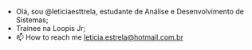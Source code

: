 - Olá, sou @leticiaesttrela, estudante de Análise e Desenvolvimento de Sistemas;
- Trainee na Loopis Jr;
- 📫 How to reach me leticia.estrela@hotmail.com.br

<!---
leticiaesttrela/leticiaesttrela is a ✨ special ✨ repository because its `README.md` (this file) appears on your GitHub profile.
You can click the Preview link to take a look at your changes.
--->
